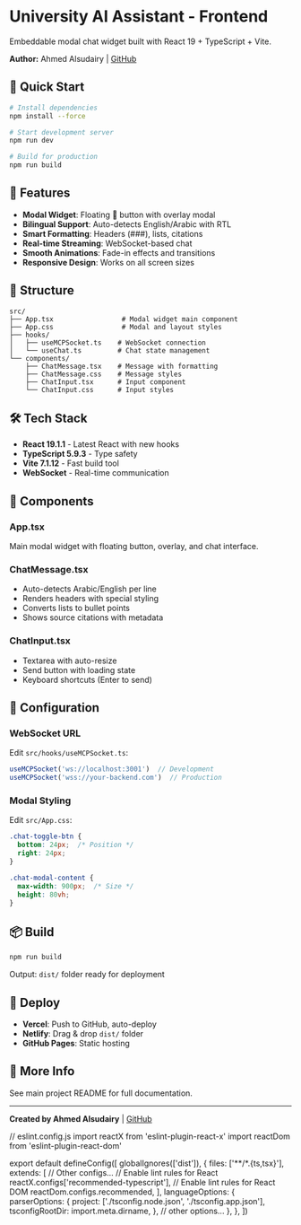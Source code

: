 # University AI Assistant - Frontend

Embeddable modal chat widget built with React 19 + TypeScript + Vite.

**Author:** Ahmed Alsudairy | [GitHub](https://github.com/AhmedAlsudairy/chat-utas)

## 🚀 Quick Start

```bash
# Install dependencies
npm install --force

# Start development server
npm run dev

# Build for production
npm run build
```

## 🎨 Features

- **Modal Widget**: Floating 💬 button with overlay modal
- **Bilingual Support**: Auto-detects English/Arabic with RTL
- **Smart Formatting**: Headers (###), lists, citations
- **Real-time Streaming**: WebSocket-based chat
- **Smooth Animations**: Fade-in effects and transitions
- **Responsive Design**: Works on all screen sizes

## 📁 Structure

```
src/
├── App.tsx                 # Modal widget main component
├── App.css                 # Modal and layout styles
├── hooks/
│   ├── useMCPSocket.ts    # WebSocket connection
│   └── useChat.ts         # Chat state management
└── components/
    ├── ChatMessage.tsx    # Message with formatting
    ├── ChatMessage.css    # Message styles
    ├── ChatInput.tsx      # Input component
    └── ChatInput.css      # Input styles
```

## 🛠️ Tech Stack

- **React 19.1.1** - Latest React with new hooks
- **TypeScript 5.9.3** - Type safety
- **Vite 7.1.12** - Fast build tool
- **WebSocket** - Real-time communication

## 🎯 Components

### App.tsx
Main modal widget with floating button, overlay, and chat interface.

### ChatMessage.tsx
- Auto-detects Arabic/English per line
- Renders headers with special styling
- Converts lists to bullet points
- Shows source citations with metadata

### ChatInput.tsx
- Textarea with auto-resize
- Send button with loading state
- Keyboard shortcuts (Enter to send)

## 🔧 Configuration

### WebSocket URL

Edit `src/hooks/useMCPSocket.ts`:

```typescript
useMCPSocket('ws://localhost:3001')  // Development
useMCPSocket('wss://your-backend.com')  // Production
```

### Modal Styling

Edit `src/App.css`:

```css
.chat-toggle-btn {
  bottom: 24px;  /* Position */
  right: 24px;
}

.chat-modal-content {
  max-width: 900px;  /* Size */
  height: 80vh;
}
```

## 📦 Build

```bash
npm run build
```

Output: `dist/` folder ready for deployment

## 🚀 Deploy

- **Vercel**: Push to GitHub, auto-deploy
- **Netlify**: Drag & drop `dist/` folder
- **GitHub Pages**: Static hosting

## 📖 More Info

See main project README for full documentation.

---

**Created by Ahmed Alsudairy** | [GitHub](https://github.com/AhmedAlsudairy/chat-utas)

// eslint.config.js
import reactX from 'eslint-plugin-react-x'
import reactDom from 'eslint-plugin-react-dom'

export default defineConfig([
  globalIgnores(['dist']),
  {
    files: ['**/*.{ts,tsx}'],
    extends: [
      // Other configs...
      // Enable lint rules for React
      reactX.configs['recommended-typescript'],
      // Enable lint rules for React DOM
      reactDom.configs.recommended,
    ],
    languageOptions: {
      parserOptions: {
        project: ['./tsconfig.node.json', './tsconfig.app.json'],
        tsconfigRootDir: import.meta.dirname,
      },
      // other options...
    },
  },
])
```
